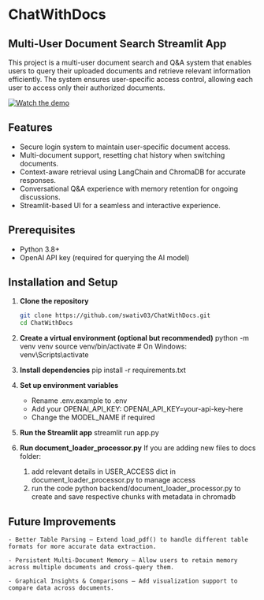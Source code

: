 # ChatWithDocs

## Multi-User Document Search Streamlit App  

This project is a multi-user document search and Q&A system that enables users to query their uploaded documents and retrieve relevant information efficiently. The system ensures user-specific access control, allowing each user to access only their authorized documents.

[![Watch the demo](https://img.shields.io/badge/Watch-Demo-blue?style=for-the-badge)](https://drive.google.com/file/d/1t2P6kQZ0iMOr-FLByt7QJpoiS6oY36xV/view?usp=sharing)

## Features
- Secure login system to maintain user-specific document access.
- Multi-document support, resetting chat history when switching documents.
- Context-aware retrieval using LangChain and ChromaDB for accurate responses.
- Conversational Q&A experience with memory retention for ongoing discussions.
- Streamlit-based UI for a seamless and interactive experience.

## Prerequisites
- Python 3.8+
- OpenAI API key (required for querying the AI model)

## Installation and Setup
1. **Clone the repository**
   ```bash
   git clone https://github.com/swativ03/ChatWithDocs.git
   cd ChatWithDocs

2. **Create a virtual environment (optional but recommended)**
    python -m venv venv
    source venv/bin/activate  # On Windows: venv\Scripts\activate

3. **Install dependencies**
    pip install -r requirements.txt


4. **Set up environment variables**
    - Rename .env.example to .env
    - Add your OPENAI_API_KEY:
        OPENAI_API_KEY=your-api-key-here
    - Change the MODEL_NAME if required

5. **Run the Streamlit app**
    streamlit run app.py

6. **Run document_loader_processor.py**
     If you are adding new files to docs folder:
      1) add relevant details in USER_ACCESS dict in document_loader_processor.py to manage access
      2) run the code python backend/document_loader_processor.py  to create and save respective chunks with metadata in chromadb

## Future Improvements
    - Better Table Parsing – Extend load_pdf() to handle different table formats for more accurate data extraction.

    - Persistent Multi-Document Memory – Allow users to retain memory across multiple documents and cross-query them.

    - Graphical Insights & Comparisons – Add visualization support to compare data across documents.

